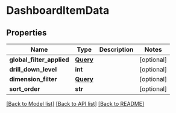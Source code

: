 # DashboardItemData

## Properties
Name | Type | Description | Notes
------------ | ------------- | ------------- | -------------
**global_filter_applied** | [**Query**](Query.md) |  | [optional] 
**drill_down_level** | **int** |  | [optional] 
**dimension_filter** | [**Query**](Query.md) |  | [optional] 
**sort_order** | **str** |  | [optional] 

[[Back to Model list]](../README.md#documentation-for-models) [[Back to API list]](../README.md#documentation-for-api-endpoints) [[Back to README]](../README.md)


